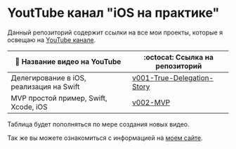 # YoutTube канал "iOS на практике"

Данный репозиторий содержит ссылки на все мои проекты, которые я освещаю на [YouTube канале](https://www.youtube.com/channel/UCNp8ItQbZqAz97ACiVEe62g).

:movie_camera: Название видео на YouTube | 	:octocat: Ссылка на репозиторий
------------ | -------------
Делегирование в iOS, реализация на Swift | [v001-True-Delegation-Story](https://github.com/lexonerus/v001-True-Delegation-Story)
MVP простой пример, Swift, Xcode, iOS | [v002-MVP](https://github.com/lexonerus/v002-MVP)

Таблица будет пополняться по мере создания новых видео.

Так же вы можете ознакомиться с информацией на [моем сайте](https://www.lexone.ru).
